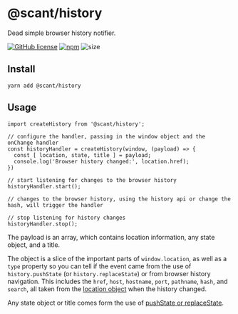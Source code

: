 # @scant/history

Dead simple browser history notifier.

[![GitHub license](https://img.shields.io/badge/license-MIT-blue.svg)](https://raw.githubusercontent.com/w33ble/scant-js/master/LICENSE)
[![npm](https://img.shields.io/npm/v/@scant/history.svg)](https://www.npmjs.com/package/@scant/history)
![size](http://img.badgesize.io/https://unpkg.com/@scant/history?compression=gzip&label=minzip_size)

## Install

```
yarn add @scant/history
```

## Usage

```
import createHistory from '@scant/history';

// configure the handler, passing in the window object and the onChange handler
const historyHandler = createHistory(window, (payload) => {
  const [ location, state, title ] = payload;
  console.log('Browser history changed:', location.href);
})

// start listening for changes to the browser history
historyHandler.start();

// changes to the browser history, using the history api or change the hash, will trigger the handler

// stop listening for history changes
historyHandler.stop();
```

The payload is an array, which contains location information, any state object, and a title. 

The object is a slice of the important parts of `window.location`, as well as a `type` property so you can tell if the event came from the use of `history.pushState` (or `history.replaceState`) or from browser history navigation. This includes the `href`, `host`, `hostname`, `port`, `pathname`, `hash`, and `search`, all taken from the [location object](https://developer.mozilla.org/en-US/docs/Web/API/Location) when the history changed.

Any state object or title comes form the use of [pushState or replaceState](https://developer.mozilla.org/en-US/docs/Web/API/History_API#Adding_and_modifying_history_entries).
